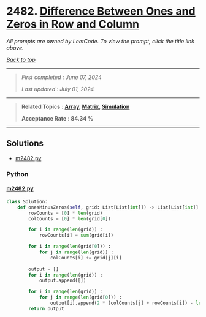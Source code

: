 # 2482. [Difference Between Ones and Zeros in Row and Column](<https://leetcode.com/problems/difference-between-ones-and-zeros-in-row-and-column>)

*All prompts are owned by LeetCode. To view the prompt, click the title link above.*

*[Back to top](<../README.md>)*

------

> *First completed : June 07, 2024*
>
> *Last updated : July 01, 2024*

------

> **Related Topics** : **[Array](<by_topic/Array.md>), [Matrix](<by_topic/Matrix.md>), [Simulation](<by_topic/Simulation.md>)**
>
> **Acceptance Rate** : **84.34 %**

------

## Solutions

- [m2482.py](<../my-submissions/m2482.py>)
### Python
#### [m2482.py](<../my-submissions/m2482.py>)
```Python
class Solution:
    def onesMinusZeros(self, grid: List[List[int]]) -> List[List[int]]:
        rowCounts = [0] * len(grid)
        colCounts = [0] * len(grid[0])

        for i in range(len(grid)) :
            rowCounts[i] = sum(grid[i])

        for i in range(len(grid[0])) :
            for j in range(len(grid)) :
                colCounts[i] += grid[j][i]
        
        output = []
        for i in range(len(grid)) :
            output.append([])

        for i in range(len(grid)) :
            for j in range(len(grid[0])) :
                output[i].append(2 * (colCounts[j] + rowCounts[i]) - len(grid) - len(grid[0]))
        return output
```

